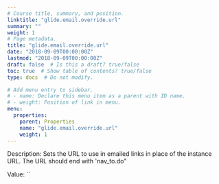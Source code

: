 ```yaml
---
# Course title, summary, and position.
linktitle: "glide.email.override.url"
summary: ""
weight: 1
# Page metadata.
title: "glide.email.override.url"
date: "2018-09-09T00:00:00Z"
lastmod: "2018-09-09T00:00:00Z"
draft: false  # Is this a draft? true/false
toc: true  # Show table of contents? true/false
type: docs  # Do not modify.

# Add menu entry to sidebar.
# - name: Declare this menu item as a parent with ID name.
# - weight: Position of link in menu.
menu:
  properties:
    parent: Properties
    name: "glide.email.override.url"
    weight: 1
---
```


Description: Sets the URL to use in emailed links in place of the instance URL. The URL should end with 'nav_to.do"


Value: ``